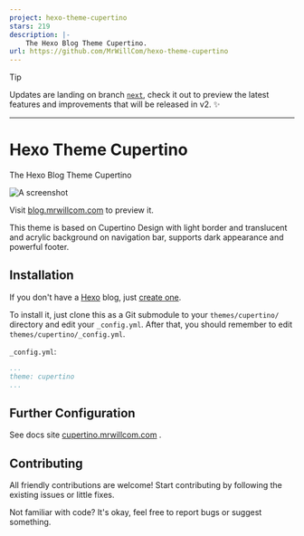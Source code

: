 ```yaml
---
project: hexo-theme-cupertino
stars: 219
description: |-
    The Hexo Blog Theme Cupertino.
url: https://github.com/MrWillCom/hexo-theme-cupertino
---
```


> [!TIP]
> Updates are landing on branch [`next`](https://github.com/MrWillCom/hexo-theme-cupertino/tree/next), check it out to preview the latest features and improvements that will be released in v2. ✨

---

# Hexo Theme Cupertino

The Hexo Blog Theme Cupertino

![A screenshot](https://mrwillcom.github.io/img/000001.png)

Visit [blog.mrwillcom.com](https://blog.mrwillcom.com/) to preview it.

This theme is based on Cupertino Design with light border and translucent and acrylic background on navigation bar, supports dark appearance and powerful footer.

## Installation

If you don't have a [Hexo](https://hexo.io/) blog, just [create one](https://hexo.io/docs/).

To install it, just clone this as a Git submodule to your `themes/cupertino/` directory and edit your `_config.yml`. After that, you should remember to edit `themes/cupertino/_config.yml`.

`_config.yml`:
```yaml
...
theme: cupertino
...
```

## Further Configuration

See docs site [cupertino.mrwillcom.com](https://cupertino.mrwillcom.com/) .

## Contributing

All friendly contributions are welcome! Start contributing by following the existing issues or little fixes.

Not familiar with code? It's okay, feel free to report bugs or suggest something.


